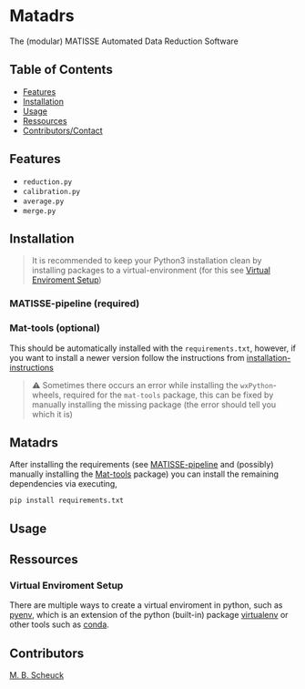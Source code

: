 # Matadrs
The (modular) MATISSE Automated Data Reduction Software

## Table of Contents
* [Features](#features)
* [Installation](#installation)
* [Usage](#usage)
* [Ressources](#ressources)
* [Contributors/Contact](#contributors)

## Features
* `reduction.py`
* `calibration.py`
* `average.py`
* `merge.py`

## Installation
> It is recommended to keep your Python3 installation clean by installing packages to a
virtual-environment (for this see [Virtual Enviroment Setup](#virtual-enviroment-setup))

### MATISSE-pipeline (required)

### Mat-tools (optional)
This should be automatically installed with the `requirements.txt`,
however, if you want to install a newer version follow the instructions from
[installation-instructions](https://gitlab.oca.eu/MATISSE/tools/-/wikis/home)

> :warning: Sometimes there occurs an error while installing the `wxPython`-wheels,
required for the `mat-tools` package, this can be fixed by manually installing
the missing package (the error should tell you which it is)

## Matadrs
After installing the requirements (see [MATISSE-pipeline](#matisse-pipeline)
and (possibly) manually installing the [Mat-tools](#mat-tools) package)
you can install the remaining dependencies via executing,
```
pip install requirements.txt
```

## Usage

## Ressources
### Virtual Enviroment Setup
There are multiple ways to create a virtual enviroment in python, such as
[pyenv](https://towardsdatascience.com/managing-virtual-environment-with-pyenv-ae6f3fb835f8),
which is an extension of the python (built-in) package
[virtualenv](https://learnpython.com/blog/how-to-use-virtualenv-python/) or other tools
such as [conda](https://docs.conda.io/projects/conda/en/latest/user-guide/concepts/environments.html).

## Contributors
[M. B. Scheuck](https://github.com/MBSck)
